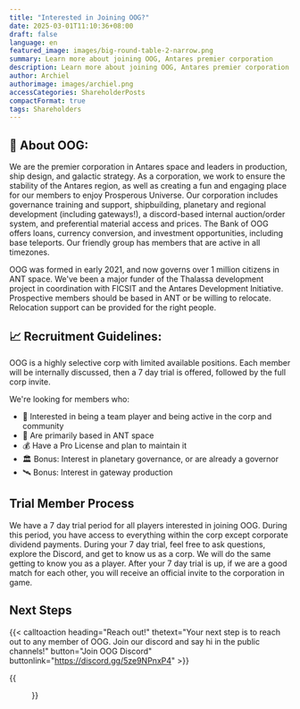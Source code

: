 ```yaml
---
title: "Interested in Joining OOG?"
date: 2025-03-01T11:10:36+08:00
draft: false
language: en
featured_image: images/big-round-table-2-narrow.png
summary: Learn more about joining OOG, Antares premier corporation
description: Learn more about joining OOG, Antares premier corporation
author: Archiel
authorimage: images/archiel.png
accessCategories: ShareholderPosts
compactFormat: true
tags: Shareholders
---
```


## 🚀  About OOG:

We are the premier corporation in Antares space and leaders in production, ship design, and galactic strategy. As a corporation, we work to ensure the stability of the Antares region, as well as creating a fun and engaging place for our members to enjoy Prosperous Universe. Our corporation includes governance training and support, shipbuilding, planetary and regional development (including gateways!), a discord-based internal auction/order system, and preferential material access and prices. The Bank of OOG offers loans, currency conversion, and investment opportunities, including base teleports. Our friendly group has members that are active in all timezones.

OOG was formed in early 2021, and now governs over 1 million citizens in ANT space. We've been a major funder of the Thalassa development project in coordination with FICSIT and the Antares Development Initiative.  Prospective members should be based in ANT or be willing to relocate. Relocation support can be provided for the right people.

## 📈   Recruitment Guidelines:

OOG is a highly selective corp with limited available positions. Each member will be internally discussed, then a 7 day trial is offered, followed by the full corp invite.

We're looking for members who:

* 🤝 Interested in being a team player and being active in the corp and community
* 📡 Are primarily based in ANT space
* 💰 Have a Pro License and plan to maintain it
* 🏛️ Bonus: Interest in planetary governance, or are already a governor
* 🛰️ Bonus: Interest in gateway production

## Trial Member Process

We have a 7 day trial period for all players interested in joining OOG. During this period, you have access to everything within the corp except corporate dividend payments. During your 7 day trial, feel free to ask questions, explore the Discord, and get to know us as a corp. We will do the same getting to know you as a player. After your 7 day trial is up, if we are a good match for each other, you will receive an official invite to the corporation in game.

## Next Steps

{{< calltoaction heading="Reach out!" thetext="Your next step is to reach out to any member of OOG. Join our discord and say hi in the public channels!" button="Join OOG Discord" buttonlink="https://discord.gg/5ze9NPnxP4" >}}

{{<figure src="/images/oog-corporation-headquarters.png" title="OOG Corporation Headquarters building, on Nike">}}
